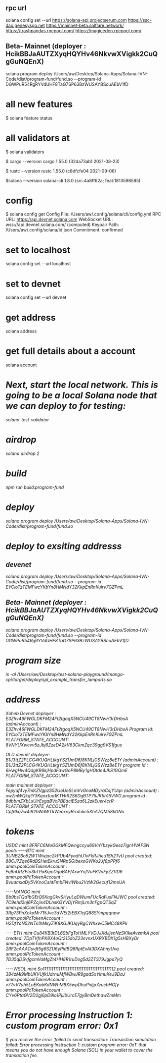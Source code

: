 ## rpc url
solana config set --url 
https://solana-api.projectserum.com
https://ssc-dao.genesysgo.net
https://mainnet-beta.solflare.network/
https://trashpandas.rpcpool.com/
https://magiceden.rpcpool.com/

## Beta- Mainnet (deployer : HcikBBJaAUTZXyqHQYHv46NkvwXVigkk2CuQgGuNQEnX)
solana program deploy /Users/aw/Desktop/Solana-Apps/Solana-IVN-Code/dist/program-fund/fund.so --program-id DGWPuR54RgRYVdUHF8TaG7SP63BzWUSAYBScuAEbV1fD
# all new features
$ solana feature status

# all validators at
$ solana validators

$ cargo --version
cargo 1.55.0 (32da73ab1 2021-08-23)

$ rustc --version
rustc 1.55.0 (c8dfcfe04 2021-09-06)

$solana --version
solana-cli 1.8.0 (src:4a8ff62a; feat:1813598585)

# config
$ solana config get
Config File: /Users/aw/.config/solana/cli/config.yml
RPC URL: https://api.devnet.solana.com 
WebSocket URL: wss://api.devnet.solana.com/ (computed)
Keypair Path: /Users/aw/.config/solana/id.json 
Commitment: confirmed 

# set to localhost
solana config set --url localhost

# set to devnet
solana config set --url devnet

# get address 
solana address

# get full details about a account
solana account <address from above>

# Next, start the local network. This is going to be a local Solana node that we can deploy to for testing:
solana-test-validator

# airdrop
solana airdrop 2

# build
npm run build:program-fund
# deploy 
solana program deploy /Users/aw/Desktop/Solana-Apps/Solana-IVN-Code/dist/program-fund/fund.so

# deploy to exsiting addresss
## devenet
solana program deploy /Users/aw/Desktop/Solana-Apps/Solana-IVN-Code/dist/program-fund/fund.so --program-id  EYCioTzTEMFwcYKbYn8HMNdY32KkpEnRnKuirv7GZPmL
## Beta- Mainnet (deployer : HcikBBJaAUTZXyqHQYHv46NkvwXVigkk2CuQgGuNQEnX)
solana program deploy /Users/aw/Desktop/Solana-Apps/Solana-IVN-Code/dist/program-fund/fund.so --program-id DGWPuR54RgRYVdUHF8TaG7SP63BzWUSAYBScuAEbV1fD

# program size 
ls -al /Users/aw/Desktop/test-solana-playground/mango-cpi/target/deploy/spl_example_transfer_lamports.so


# address

Xoheb Devnet deployer : E3Zhv46FWGLDKFM24Ft2tgoqX5NCU49CT8NwH3rDHbsA
(adminAccount) : E3Zhv46FWGLDKFM24Ft2tgoqX5NCU49CT8NwH3rDHbsA
Program Id: EYCioTzTEMFwcYKbYn8HMNdY32KkpEnRnKuirv7GZPmL
PLATFORM_STATE_ACCOUNT: 8VNYUXwcvv5zJbj6ZzeDA2kV63CkmZqc39gg9VS1fgus

OLD devnet deployer: B1J3ttZ2PLCG4KUQHLtkgYSZUmD6f8KNLjGSWzz8eE1Y
(adminAccount) : B1J3ttZ2PLCG4KUQHLtkgYSZUmD6f8KNLjGSWzz8eE1Y
program Id : 6HwgHw4QdgKR6kjHpdFdwGoP8MBy1gHGtde4JkS1GQmE
PLATFORM_STATE_ACCOUNT: 

main mainnet 
deployer : Fepyuf4vy7mKZVgpzS52UoUeSLmVvGnoMDyraCsjYUqn
(adminAccount) : owZmWQkqtY3Kqnxfua1KTHtR2S6DgBTP75JKbh15VWG
program id : 8dbbmZXbLsUirEsgaBVcPBEdciESza6L2zkEuer4crR 
PLATFORM_STATE_ACCOUNT : Cpf6kq7w4iR2hWdWTkWeoxvyRrrduke5XhA7QM5SkGNo


# tokens 
USDC  mint 8FRFC6MoGGkMFQwngccyu69VnYbzykGeez7ignHVAFSN
pools 
----BTC mint 3UNBZ6o52WTWwjac2kPUb4FyodhU1vFkRJheu1Sh2TvU
pool created: 88CJ7Zqe6RdBSHetEkruSNRpSGibexoGWKo2Jf8pPPf6
amm.poolCoinTokenAccount : Fq8nURZFto3bTPaKqmDqbBAFfArwYvfVuFKVoFyZZVD6
amm.poolPcTokenAccount : BvuamxaDy5VKnoCshtFmbFNviWbu2VzW2Gecuf12meUA

----MANGO mint  Bb9bsTQa1bGEtQ5KagGkvSHyuLqDWumFUcRqFusFNJWC
pool created: 7C9ehd2nj6PZcjix4DLhsKQYVDjYRmjLrn3nFgpQTSqZ
amm.poolCoinTokenAccount : 3Rg73PnXckaMr715Jvc3dWEt2tEBX1cjQ88SYmpqqnpw
amm.poolPcTokenAccount : H2DfYoN52NTs1hMkyZiK8XGJKUqyRgCWhxwC5MC48KPk

----ETH mint Cu84KB3tDL6SbFgToHMLYVDJJXdJjenNzSKikeAvzmkA
pool created: 7DpTVfnPK8X4oQt215doZ23evnxUXRXBDX1g5sHBXyDr
amm.poolCoinTokenAccount : 2RF2cAAACsvft5g6SZU6yPidBQ8RptExAt3DXAhnyUvq
amm.poolPcTokenAccount : 7D35qDSvfgcmVaMgZt4HH8R1ruDog5d2ZTS79Jgpa7yQ

----WSOL mint So11111111111111111111111111111111111111112
pool created: 384zMi9MbUKVUfkUdrnuMfWBwJR9gadSxYimuXeJ9DaJ
amm.poolCoinTokenAccount : v77vV7yh5LuEKabKdNWhM8X5wpDhuPidjp7eucbHGfy
amm.poolPcTokenAccount : CYv6PtaGV2D2gj6pD9io1PjJbUrcE7gyBmDethawZmMm



# Error processing Instruction 1: custom program error: 0x1
If you receive the error 'failed to send transaction: Transaction simulation failed: Error processing Instruction 1: custom program error: 0x1' that means you do not have enough Solana (SOL) in your wallet to cover the transaction fee.

